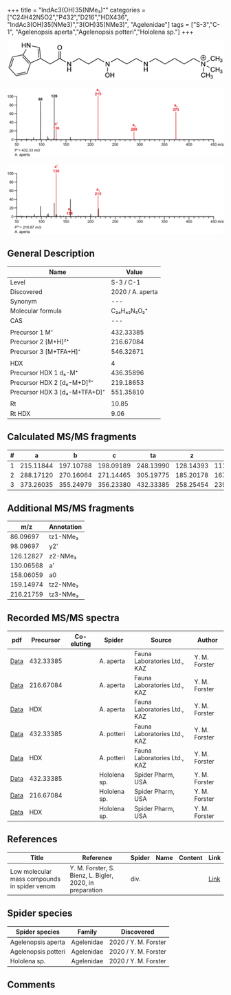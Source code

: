 +++
title = "IndAc3(OH)35(NMe₃)⁺"
categories = ["C24H42N5O2","P432","D216","HDX436",
"IndAc3(OH)35(NMe3)","3(OH)35(NMe3)",
"Agelenidae"]
tags = ["S-3","C-1",
"Agelenopsis aperta","Agelenopsis potteri","Hololena sp."]
+++

![](/img/IndAc3(OH)35(NMe3).png)

![](/img_MSMS/432_IndAc3(OH)35(NMe3)_Aa.png?classes=border)

![](/img_MSMS/432_IndAc3(OH)35(NMe3)_Aa_2.png?classes=border)

## General Description

| Name                        | Value            |
|-----------------------------|------------------|
| Level                       | S-3 / C-1               |
| Discovered                  | 2020 / A. aperta |
| Synonym                     | ---              |
| Molecular formula           | C₂₄H₄₂N₅O₂⁺      |
| CAS                         | ---              |
|                             |                  |
| Precursor 1  M⁺             | 432.33385        |
| Precursor 2 [M+H]²⁺         | 216.67084        |
| Precursor 3 [M+TFA+H]⁺        | 546.32671        |
|                             |                  |
| HDX                         | 4                |
| Precursor HDX 1  d₄-M⁺      | 436.35896        |
| Precursor HDX 2 [d₄-M+D]²⁺  | 219.18653        |
| Precursor HDX 3 [d₄-M+TFA+D]⁺ | 551.35810        |
|                             |                  |
| Rt                          | 10.85            |
| Rt HDX                      | 9.06             |

## Calculated MS/MS fragments

| # | a         | b         | c         | ta        | z         | y         | tz        |
|---|-----------|-----------|-----------|-----------|-----------|-----------|-----------|
| 1 | 215.11844 | 197.10788 | 198.09189 | 248.13990 | 128.14393 | 111.11738 | 146.17830 |
| 2 | 288.17120 | 270.16064 | 271.14465 | 305.19775 | 185.20178 | 167.16740 | 219.23106 |
| 3 | 373.26035 | 355.24979 | 356.23380 | 432.33385 | 258.25454 | 239.21234 | 276.28891 |

## Additional MS/MS fragments

| m/z       | Annotation |
|-----------|------------|
| 86.09697  | tz1-NMe₃   |
| 98.09697  | y2'        |
| 126.12827 | z2-NMe₃    |
| 130.06568 | a'         |
| 158.06059 | a0         |
| 159.14974 | tz2-NMe₃   |
| 216.21759 | tz3-NMe₃   |

## Recorded MS/MS spectra

| pdf                                                     | Precursor | Co-eluting | Spider    | Source                       | Author        |
|---------------------------------------------------------|-----------|------------|-----------|------------------------------|---------------|
| [Data](/pdf/A-aperta/432_IndAc3(OH)35(NMe3)_Aa.pdf)     | 432.33385 |            | A. aperta | Fauna Laboratories Ltd., KAZ | Y. M. Forster |
| [Data](/pdf/A-aperta/432_IndAc3(OH)35(NMe3)_Aa_2.pdf)   | 216.67084 |            | A. aperta | Fauna Laboratories Ltd., KAZ | Y. M. Forster |
| [Data](/pdf/A-aperta/432_IndAc3(OH)35(NMe3)_Aa_HDX.pdf) | HDX       |            | A. aperta | Fauna Laboratories Ltd., KAZ | Y. M. Forster |
| [Data](/pdf/A-potteri/432_IndAc3(OH)35(NMe3)_Ap.pdf) | 432.33385 |           | A. potteri | Fauna Laboratories Ltd., KAZ | Y. M. Forster |
| [Data](/pdf/A-potteri/432_IndAc3(OH)35(NMe3)_Ap_HDX.pdf) | HDX |           | A. potteri | Fauna Laboratories Ltd., KAZ | Y. M. Forster |
| [Data](/pdf/Hololena-sp/432_IndAc3(OH)35(NMe3)_Ho-sp.pdf) | 432.33385 |           | Hololena sp. | Spider Pharm, USA | Y. M. Forster |
| [Data](/pdf/Hololena-sp/432_IndAc3(OH)35(NMe3)_Ho-sp_2.pdf) | 216.67084 |           | Hololena sp. | Spider Pharm, USA | Y. M. Forster |
| [Data](/pdf/Hololena-sp/432_IndAc3(OH)35(NMe3)_Ho-sp_HDX.pdf) | HDX |           | Hololena sp. | Spider Pharm, USA | Y. M. Forster |

## References

| Title     | Reference   | Spider    | Name   | Content  | Link |
|-----------|-------------|-----------|--------|----------|-----|
| Low molecular mass compounds in spider venom      | Y. M. Forster, S. Bienz, L. Bigler, 2020, in preparation          | div.       |   |   | [Link](unknown) |

## Spider species

| Spider species     | Family     | Discovered           |
|--------------------|------------|----------------------|
| Agelenopsis aperta | Agelenidae | 2020 / Y. M. Forster |
| Agelenopsis potteri | Agelenidae | 2020 / Y. M. Forster |
| Hololena sp. | Agelenidae | 2020 / Y. M. Forster |

## Comments